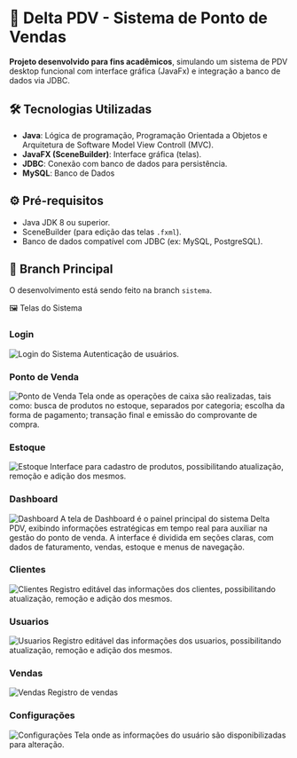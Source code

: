 # 🛒 Delta PDV - Sistema de Ponto de Vendas  

**Projeto desenvolvido para fins acadêmicos**, simulando um sistema de PDV desktop funcional com interface gráfica (JavaFx) e integração a banco de dados via JDBC.

## 🛠️ Tecnologias Utilizadas  
- **Java**: Lógica de programação, Programação Orientada a Objetos e Arquitetura de Software Model View Controll (MVC).  
- **JavaFX (SceneBuilder)**: Interface gráfica (telas).  
- **JDBC**: Conexão com banco de dados para persistência.
- **MySQL**: Banco de Dados  

## ⚙️ Pré-requisitos  
- Java JDK 8 ou superior.  
- SceneBuilder (para edição das telas `.fxml`).  
- Banco de dados compatível com JDBC (ex: MySQL, PostgreSQL).

## 📂 Branch Principal
O desenvolvimento está sendo feito na branch `sistema`.

🖼️ Telas do Sistema
### Login
![Login do Sistema](delta_pdv\ScreenShots\TelaLogin.jpg) 
Autenticação de usuários.

### Ponto de Venda
![Ponto de Venda](delta_pdv\ScreenShots\TelaPDV.jpg) 
Tela onde as operações de caixa são realizadas, tais como: busca de produtos no estoque, separados por categoria; escolha da forma de pagamento; transação final e emissão do comprovante de compra.

### Estoque
![Estoque](delta_pdv\ScreenShots\TelaEstoque.jpg) 
Interface para cadastro de produtos, possibilitando atualização, remoção e adição dos mesmos.

### Dashboard
![Dashboard](delta_pdv\ScreenShots\DashBoard.jpg) 
A tela de Dashboard é o painel principal do sistema Delta PDV, exibindo informações estratégicas em tempo real para auxiliar na gestão do ponto de venda.
A interface é dividida em seções claras, com dados de faturamento, vendas, estoque e menus de navegação.

### Clientes
![Clientes](delta_pdv\ScreenShots\TelaClientes.jpg) 
Registro editável das informações dos clientes, possibilitando atualização, remoção e adição dos mesmos.

### Usuarios
![Usuarios](delta_pdv\ScreenShots\TelaUsuarios.jpg) 
Registro editável das informações dos usuarios, possibilitando atualização, remoção e adição dos mesmos.

### Vendas
![Vendas](delta_pdv\ScreenShots\TelaVendas.jpg) 
Registro de vendas 

### Configurações
![Configurações](delta_pdv\ScreenShots\TelaConfig.jpg) 
Tela onde as informações do usuário são disponibilizadas para alteração.
